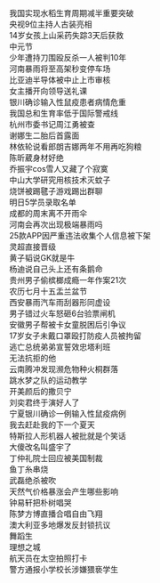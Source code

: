 我国实现水稻生育周期减半重要突破  
央视9位主持人古装亮相  
14岁女孩上山采药失踪3天后获救  
中元节  
少年遭持刀围殴反杀一人被判10年  
河南暴雨将至高架秒变停车场  
比亚迪半导体被中止上市审核  
女主播开向领导送礼课  
银川确诊输入性鼠疫患者病情危重  
我国总和生育率低于国际警戒线  
杭州市委书记周江勇被查  
谢娜生二胎后首露面  
林依轮说看郎朗吉娜两年不用再吃狗粮  
陈昕葳身材好绝  
乔振宇cos雪人又藏了个寂寞  
中山大学研究用核技术灭蚊子  
烧饼被踢毽子游戏踢出群聊  
明日5学员录取名单  
成都的周末离不开雨伞  
河南会再次出现极端暴雨吗  
25款APP因严重违法收集个人信息被下架  
灵超直接晋级  
黄子韬说GK就是牛  
杨迪说自己头上还有条鹅命  
贵州男子偷槟榔成瘾一年作案21次  
农历七月十五盂兰盆节  
西安暴雨汽车雨刮器形同虚设  
男子错过火车怒砸6台验票闸机  
安徽男子帮被卡女童脱困后引争议  
17岁女子未戴口罩殴打防疫人员被拘留  
逃亡总统弟弟宣誓效忠塔利班  
无法抗拒的他  
云南腾冲发现濒危物种火桐群落  
跳水梦之队的运动教学  
开美颜后的撒贝宁  
刘奕君终于演好人了  
宁夏银川确诊一例输入性鼠疫病例  
我去赶赴我的下一个夏天  
特斯拉人形机器人被批就是个笑话  
大傻改名叫盛宇了  
丁仲礼院士回应被美国制裁  
鱼丁糸串烧  
武磊绝杀被吹  
天然气价格暴涨会产生哪些影响  
钟易轩把朴树唱哭  
陈梦方博直播合唱自由飞翔  
澳大利亚多地爆发反封锁抗议  
舞蹈生  
理想之城  
航天员在太空拍照打卡  
警方通报小学校长涉嫌猥亵学生  

